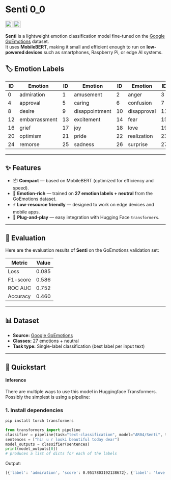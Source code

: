 # Senti 0_0


<div>
  <a href=https://github.com/04AR/Senti target="_blank"><img src=https://img.shields.io/badge/Code-black.svg?logo=github height=22px></a>
  <a href=https://huggingface.co/AR04/Senti target="_blank"><img src=https://img.shields.io/badge/%F0%9F%A4%97%20Models-d96902.svg height=22px></a>
</div>

**Senti** is a lightweight emotion classification model fine-tuned on the [Google GoEmotions](https://github.com/google-research/google-research/tree/master/goemotions) dataset.  
It uses **MobileBERT**, making it small and efficient enough to run on **low-powered devices** such as smartphones, Raspberry Pi, or edge AI systems.

## 🏷️ Emotion Labels

| ID  | Emotion         | ID  | Emotion         | ID  | Emotion         | ID  | Emotion     |
|-----|----------------|-----|----------------|-----|----------------|-----|----------------|
| 0   | admiration     | 1   | amusement      | 2   | anger          | 3   | annoyance      |
| 4   | approval       | 5   | caring         | 6   | confusion      | 7   | curiosity      |
| 8   | desire         | 9   | disappointment | 10  | disapproval    | 11  | disgust        |
| 12  | embarrassment  | 13  | excitement     | 14  | fear           | 15  | gratitude      |
| 16  | grief          | 17  | joy            | 18  | love           | 19  | nervousness    |
| 20  | optimism       | 21  | pride          | 22  | realization    | 23  | relief         |
| 24  | remorse        | 25  | sadness        | 26  | surprise       | 27  | neutral        |

---

## ✨ Features

- 📦 **Compact** — based on MobileBERT (optimized for efficiency and speed).
- 💬 **Emotion-rich** — trained on **27 emotion labels + neutral** from the GoEmotions dataset.
- ⚡ **Low-resource friendly** — designed to work on edge devices and mobile apps.
- 🔌 **Plug-and-play** — easy integration with Hugging Face `transformers`.

---

## 🧪 Evaluation

Here are the evaluation results of **Senti** on the GoEmotions validation set:

| Metric       | Value |
|--------------|-------|
| Loss         | 0.085 |
| F1-score     | 0.586 |
| ROC AUC      | 0.752 |
| Accuracy     | 0.460 |

---

## 📊 Dataset

- **Source:** [Google GoEmotions](https://github.com/google-research/google-research/tree/master/goemotions)  
- **Classes:** 27 emotions + neutral  
- **Task type:** Single-label classification (best label per input text)

---

## 🚀 Quickstart

#### Inference

There are multiple ways to use this model in Huggingface Transformers. Possibly the simplest is using a pipeline:

### 1. Install dependencies

```bash
pip install torch transformers
```


```python
from transformers import pipeline
classifier = pipeline(task="text-classification", model="AR04/Senti", top_k=None)
sentences = ["hi! u r looki beautiful today dear"]
model_outputs = classifier(sentences)
print(model_outputs[0])
# produces a list of dicts for each of the labels
```
Output:
```bash
[{'label': 'admiration', 'score': 0.9517803192138672}, {'label': 'love', 'score': 0.18317067623138428}, {'label': 'joy', 'score': 0.03131399303674698}, {'label': 'neutral', 'score': 0.01567094214260578}, {'label': 'surprise', 'score': 0.009232419542968273}, {'label': 'approval', 'score': 0.007308646105229855}, {'label': 'excitement', 'score': 0.006345656234771013}, {'label': 'pride', 'score': 0.004945244640111923}, {'label': 'caring', 'score': 0.0038624939043074846}, {'label': 'realization', 'score': 0.0023580112028867006}, {'label': 'desire', 'score': 0.0017759536858648062}, {'label': 'optimism', 'score': 0.0013220690889284015}, {'label': 'sadness', 'score': 0.001188945840112865}, {'label': 'disappointment', 'score': 0.0009136834414675832}, {'label': 'gratitude', 'score': 0.0008250900427810848}, {'label': 'relief', 'score': 0.0005154621903784573}, {'label': 'amusement', 'score': 0.0004376845608931035}, {'label': 'fear', 'score': 0.00038696840056218207}, {'label': 'embarrassment', 'score': 0.0003084330528508872}, {'label': 'grief', 'score': 0.00019462488126009703}, {'label': 'confusion', 'score': 0.00018893269589170814}, {'label': 'annoyance', 'score': 0.0001587819424457848}, {'label': 'curiosity', 'score': 0.0001355114800389856}, {'label': 'remorse', 'score': 0.00011744408402591944}, {'label': 'anger', 'score': 0.00010586195276118815}, {'label': 'disgust', 'score': 9.386352030560374e-05}, {'label': 'nervousness', 'score': 7.547048153355718e-05}, {'label': 'disapproval', 'score': 3.7117086321813986e-05}]
```


